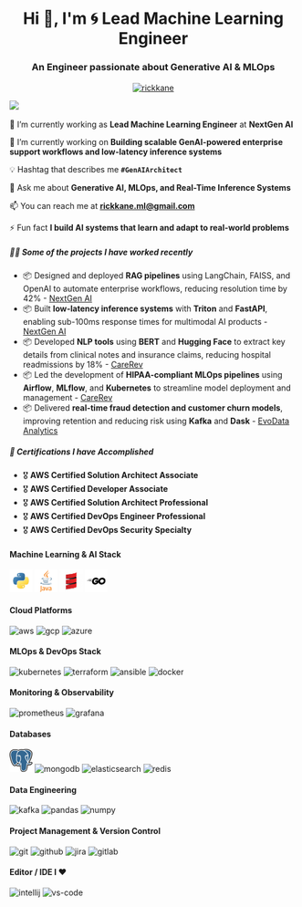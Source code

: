 <h1 align="center">Hi 👋, I'm 🌀 Lead Machine Learning Engineer</h1>
<h3 align="center">An Engineer passionate about Generative AI & MLOps</h3>

<p align="center">
  <a href="https://www.linkedin.com/in/rickkane/" target="blank">
    <img align="center" src="https://cdn.jsdelivr.net/npm/simple-icons@3/icons/linkedin.svg" alt="rickkane" width="22px" />
  </a>
</p>

![](https://komarev.com/ghpvc/?username=rickkane&style=flat-square&color=blue)

🏢 I’m currently working as **Lead Machine Learning Engineer** at **NextGen AI**

🌱 I’m currently working on **Building scalable GenAI-powered enterprise support workflows and low-latency inference systems**

💡 Hashtag that describes me **`#GenAIArchitect`**

💬 Ask me about **Generative AI, MLOps, and Real-Time Inference Systems**

📫 You can reach me at **rickkane.ml@gmail.com**

⚡ Fun fact **I build AI systems that learn and adapt to real-world problems**

##### 👨‍💻 Some of the projects I have worked recently

- 📦 Designed and deployed **RAG pipelines** using LangChain, FAISS, and OpenAI to automate enterprise workflows, reducing resolution time by 42% - [NextGen AI](https://www.nextgen.ai/)
- 📦 Built **low-latency inference systems** with **Triton** and **FastAPI**, enabling sub-100ms response times for multimodal AI products - [NextGen AI](https://www.nextgen.ai/)
- 📦 Developed **NLP tools** using **BERT** and **Hugging Face** to extract key details from clinical notes and insurance claims, reducing hospital readmissions by 18% - [CareRev](https://www.carerev.com/)
- 📦 Led the development of **HIPAA-compliant MLOps pipelines** using **Airflow**, **MLflow**, and **Kubernetes** to streamline model deployment and management - [CareRev](https://www.carerev.com/)
- 📦 Delivered **real-time fraud detection and customer churn models**, improving retention and reducing risk using **Kafka** and **Dask** - [EvoData Analytics](https://www.evodata.com/)

##### 🧾 Certifications I have Accomplished

- 🎖 **AWS Certified Solution Architect Associate**
- 🎖 **AWS Certified Developer Associate**
- 🎖 **AWS Certified Solution Architect Professional**
- 🎖 **AWS Certified DevOps Engineer Professional**
- 🎖 **AWS Certified DevOps Security Specialty**

#### Machine Learning & AI Stack
<p align="left">
  <img src="https://raw.githubusercontent.com/github/explore/80688e429a7d4ef2fca1e82350fe8e3517d3494d/topics/python/python.png" alt="python" title="python" width="40" height="40"/>
  <img src="https://raw.githubusercontent.com/github/explore/80688e429a7d4ef2fca1e82350fe8e3517d3494d/topics/java/java.png" alt="java" title="java" width="40" height="40"/>
  <img src="https://raw.githubusercontent.com/github/explore/80688e429a7d4ef2fca1e82350fe8e3517d3494d/topics/scala/scala.png" alt="scala" title="scala" width="40" height="40"/>
  <img src="https://raw.githubusercontent.com/github/explore/b15b6cf1726418913aafbf337a749dded180279d/topics/go/go.png" alt="go" title="go" width="40" height="40"/>
</p>

#### Cloud Platforms
<p align="left">
  <img src="https://www.vectorlogo.zone/logos/amazon_aws/amazon_aws-icon.svg" alt="aws" title="aws" width="40" height="40" />
  <img src="https://www.vectorlogo.zone/logos/google_cloud/google_cloud-icon.svg" alt="gcp" title="gcp" width="40" height="40" />
  <img src="https://www.vectorlogo.zone/logos/microsoft_azure/microsoft_azure-ar21.svg" alt="azure" title="azure" width="70" height="40" />
</p>

#### MLOps & DevOps Stack
<p align="left">
  <img src="https://www.vectorlogo.zone/logos/kubernetes/kubernetes-icon.svg" alt="kubernetes" title="kubernetes" width="40" height="40" />
  <img src="https://www.vectorlogo.zone/logos/terraformio/terraformio-icon.svg" alt="terraform" title="terraform" width="40" height="40" />
  <img src="https://www.vectorlogo.zone/logos/ansible/ansible-icon.svg" alt="ansible" title="ansible" width="40" height="40" />
  <img src="https://www.vectorlogo.zone/logos/docker/docker-icon.svg" alt="docker" title="docker" width="40" height="40" />
<!--   <img src="https://www.vectorlogo.zone/logos/mlflow/mlflow-icon.svg" alt="mlflow" title="mlflow" width="40" height="40" />
  <img src="https://www.vectorlogo.zone/logos/kubeflow/kubeflow-icon.svg" alt="kubeflow" title="kubeflow" width="40" height="40" /> -->
</p>

#### Monitoring & Observability
<p align="left">
  <img src="https://www.vectorlogo.zone/logos/prometheusio/prometheusio-icon.svg" alt="prometheus" title="prometheus" width="40" height="40" />
  <img src="https://www.vectorlogo.zone/logos/grafana/grafana-icon.svg" alt="grafana" title="grafana" width="40" height="40" />
<!--   <img src="https://www.vectorlogo.zone/logos/weblogs/weblogs-icon.svg" alt="weblogs" title="weblogs" width="40" height="40" /> -->
</p>

#### Databases
<p align="left">
  <img src="https://raw.githubusercontent.com/github/explore/80688e429a7d4ef2fca1e82350fe8e3517d3494d/topics/postgresql/postgresql.png" alt="postgresql" title="postgresql" width="40" height="40"/>
  <img src="https://www.vectorlogo.zone/logos/mongodb/mongodb-icon.svg" alt="mongodb" title="mongodb" width="40" height="40"/>
  <img src="https://www.vectorlogo.zone/logos/elastic/elastic-ar21.svg" alt="elasticsearch" title="elasticsearch" width="70" height="40"/>
  <img src="https://www.vectorlogo.zone/logos/redis/redis-icon.svg" alt="redis" title="redis" width="40" height="40"/>
</p>

#### Data Engineering
<p align="left">
  <img src="https://www.vectorlogo.zone/logos/apache_kafka/apache_kafka-ar21.svg" alt="kafka" title="kafka" width="70" height="40"/>
  <img src="https://www.vectorlogo.zone/logos/usepanda/usepanda-ar21.svg" alt="pandas" title="pandas" width="70" height="40"/>
  <img src="https://www.vectorlogo.zone/logos/numpy/numpy-ar21.svg" alt="numpy" title="numpy" width="70" height="40"/>
</p>

#### Project Management & Version Control
<p align="left">
  <img src="https://www.vectorlogo.zone/logos/git-scm/git-scm-icon.svg" alt="git" title="git" width="40" height="40"/>
  <img src="https://www.vectorlogo.zone/logos/github/github-icon.svg" alt="github" title="github" width="40" height="40"/>
  <img src="https://www.vectorlogo.zone/logos/atlassian_jira/atlassian_jira-icon.svg" alt="jira" title="jira" width="40" height="40"/>
  <img src="https://www.vectorlogo.zone/logos/gitlab/gitlab-icon.svg" alt="gitlab" title="gitlab" width="40" height="40"/>
</p>

#### Editor / IDE I ♥
<p align="left">
  <img src="https://cdn.worldvectorlogo.com/logos/intellij-idea-1.svg" alt="intellij" title="intellij" width="40" height="40"/>
  <img src="https://www.vectorlogo.zone/logos/visualstudio_code/visualstudio_code-icon.svg" alt="vs-code" title="vs-code" width="40" height="40"/>
</p>
